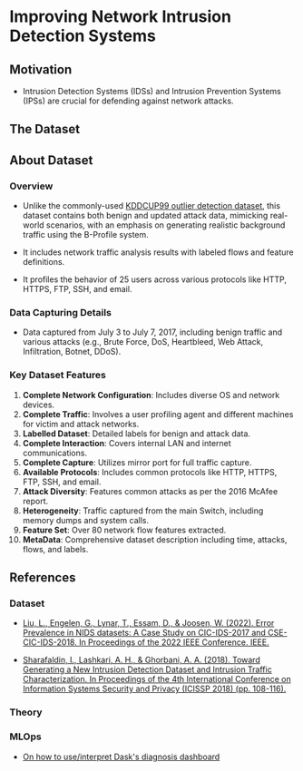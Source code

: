 # Improving Network Intrusion Detection Systems

## Motivation

- Intrusion Detection Systems (IDSs) and Intrusion Prevention Systems (IPSs) are crucial for defending against network attacks.

## The Dataset

## About Dataset

### Overview

- Unlike the commonly-used [KDDCUP99 outlier detection dataset](https://odds.cs.stonybrook.edu/smtp-kddcup99-dataset/), this dataset contains both benign and updated attack data, mimicking real-world scenarios, with an emphasis on generating realistic background traffic using the B-Profile system.
  
- It includes network traffic analysis results with labeled flows and feature definitions.
- It profiles the behavior of 25 users across various protocols like HTTP, HTTPS, FTP, SSH, and email.

### Data Capturing Details

- Data captured from July 3 to July 7, 2017, including benign traffic and various attacks (e.g., Brute Force, DoS, Heartbleed, Web Attack, Infiltration, Botnet, DDoS).

### Key Dataset Features

1. **Complete Network Configuration**: Includes diverse OS and network devices.
2. **Complete Traffic**: Involves a user profiling agent and different machines for victim and attack networks.
3. **Labelled Dataset**: Detailed labels for benign and attack data.
4. **Complete Interaction**: Covers internal LAN and internet communications.
5. **Complete Capture**: Utilizes mirror port for full traffic capture.
6. **Available Protocols**: Includes common protocols like HTTP, HTTPS, FTP, SSH, and email.
7. **Attack Diversity**: Features common attacks as per the 2016 McAfee report.
8. **Heterogeneity**: Traffic captured from the main Switch, including memory dumps and system calls.
9. **Feature Set**: Over 80 network flow features extracted.
10. **MetaData**: Comprehensive dataset description including time, attacks, flows, and labels.

## References

### Dataset

- [Liu, L., Engelen, G., Lynar, T., Essam, D., & Joosen, W. (2022). Error Prevalence in NIDS datasets: A Case Study on CIC-IDS-2017 and CSE-CIC-IDS-2018. In Proceedings of the 2022 IEEE Conference. IEEE.](https://ieeexplore.ieee.org/abstract/document/9947235)

- [Sharafaldin, I., Lashkari, A. H., & Ghorbani, A. A. (2018). Toward Generating a New Intrusion Detection Dataset and Intrusion Traffic Characterization. In Proceedings of the 4th International Conference on Information Systems Security and Privacy (ICISSP 2018) (pp. 108-116).](https://www.scitepress.org/papers/2018/66398/66398.pdf)

### Theory

### MLOps

- [On how to use/interpret Dask's diagnosis dashboard](https://docs.dask.org/en/stable/dashboard.html)
